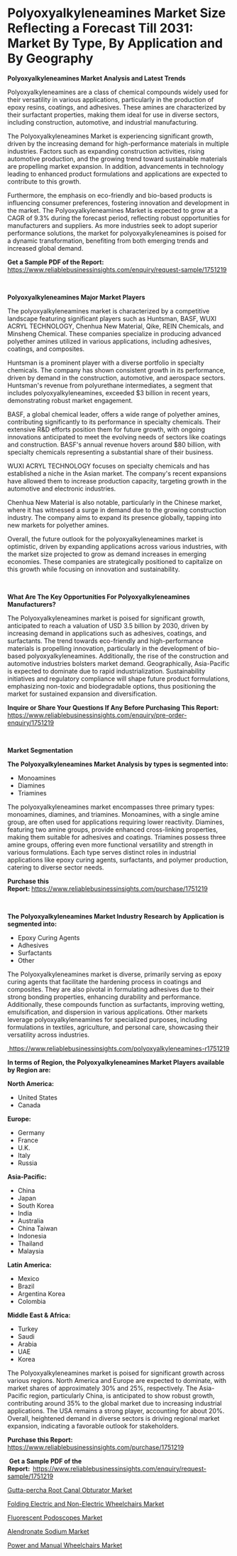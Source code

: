 <p><h1>Polyoxyalkyleneamines Market Size Reflecting a Forecast Till 2031: Market By Type, By Application and By Geography</h1></p><p><strong>Polyoxyalkyleneamines Market Analysis and Latest Trends</strong></p>
<p><p>Polyoxyalkyleneamines are a class of chemical compounds widely used for their versatility in various applications, particularly in the production of epoxy resins, coatings, and adhesives. These amines are characterized by their surfactant properties, making them ideal for use in diverse sectors, including construction, automotive, and industrial manufacturing.</p><p>The Polyoxyalkyleneamines Market is experiencing significant growth, driven by the increasing demand for high-performance materials in multiple industries. Factors such as expanding construction activities, rising automotive production, and the growing trend toward sustainable materials are propelling market expansion. In addition, advancements in technology leading to enhanced product formulations and applications are expected to contribute to this growth.</p><p>Furthermore, the emphasis on eco-friendly and bio-based products is influencing consumer preferences, fostering innovation and development in the market. The Polyoxyalkyleneamines Market is expected to grow at a CAGR of 9.3% during the forecast period, reflecting robust opportunities for manufacturers and suppliers. As more industries seek to adopt superior performance solutions, the market for polyoxyalkyleneamines is poised for a dynamic transformation, benefiting from both emerging trends and increased global demand.</p></p>
<p><strong>Get a Sample PDF of the Report:&nbsp;</strong> <a href="https://www.reliablebusinessinsights.com/enquiry/request-sample/1751219?utm_campaign=75&utm_medium=2&utm_source=Github&utm_content=ia&utm_term=09112024&utm_id=polyoxyalkyleneamines">https://www.reliablebusinessinsights.com/enquiry/request-sample/1751219</a></p>
<p>&nbsp;</p>
<p><strong>Polyoxyalkyleneamines Major Market Players</strong></p>
<p><p>The polyoxyalkyleneamines market is characterized by a competitive landscape featuring significant players such as Huntsman, BASF, WUXI ACRYL TECHNOLOGY, Chenhua New Material, Qike, REIN Chemicals, and Minsheng Chemical. These companies specialize in producing advanced polyether amines utilized in various applications, including adhesives, coatings, and composites.</p><p>Huntsman is a prominent player with a diverse portfolio in specialty chemicals. The company has shown consistent growth in its performance, driven by demand in the construction, automotive, and aerospace sectors. Huntsman's revenue from polyurethane intermediates, a segment that includes polyoxyalkyleneamines, exceeded $3 billion in recent years, demonstrating robust market engagement.</p><p>BASF, a global chemical leader, offers a wide range of polyether amines, contributing significantly to its performance in specialty chemicals. Their extensive R&D efforts position them for future growth, with ongoing innovations anticipated to meet the evolving needs of sectors like coatings and construction. BASF's annual revenue hovers around $80 billion, with specialty chemicals representing a substantial share of their business.</p><p>WUXI ACRYL TECHNOLOGY focuses on specialty chemicals and has established a niche in the Asian market. The company's recent expansions have allowed them to increase production capacity, targeting growth in the automotive and electronic industries. </p><p>Chenhua New Material is also notable, particularly in the Chinese market, where it has witnessed a surge in demand due to the growing construction industry. The company aims to expand its presence globally, tapping into new markets for polyether amines.</p><p>Overall, the future outlook for the polyoxyalkyleneamines market is optimistic, driven by expanding applications across various industries, with the market size projected to grow as demand increases in emerging economies. These companies are strategically positioned to capitalize on this growth while focusing on innovation and sustainability.</p></p>
<p>&nbsp;</p>
<p><strong>What Are The Key Opportunities For Polyoxyalkyleneamines Manufacturers?</strong></p>
<p><p>The Polyoxyalkyleneamines market is poised for significant growth, anticipated to reach a valuation of USD 3.5 billion by 2030, driven by increasing demand in applications such as adhesives, coatings, and surfactants. The trend towards eco-friendly and high-performance materials is propelling innovation, particularly in the development of bio-based polyoxyalkyleneamines. Additionally, the rise of the construction and automotive industries bolsters market demand. Geographically, Asia-Pacific is expected to dominate due to rapid industrialization. Sustainability initiatives and regulatory compliance will shape future product formulations, emphasizing non-toxic and biodegradable options, thus positioning the market for sustained expansion and diversification.</p></p>
<p><strong>Inquire or Share Your Questions If Any Before Purchasing This Report:</strong> <a href="https://www.reliablebusinessinsights.com/enquiry/pre-order-enquiry/1751219?utm_campaign=75&utm_medium=2&utm_source=Github&utm_content=ia&utm_term=09112024&utm_id=polyoxyalkyleneamines">https://www.reliablebusinessinsights.com/enquiry/pre-order-enquiry/1751219</a></p>
<p>&nbsp;</p>
<p><strong>Market Segmentation</strong></p>
<p><strong>The Polyoxyalkyleneamines Market Analysis by types is segmented into:</strong></p>
<p><ul><li>Monoamines</li><li>Diamines</li><li>Triamines</li></ul></p>
<p><p>The polyoxyalkyleneamines market encompasses three primary types: monoamines, diamines, and triamines. Monoamines, with a single amine group, are often used for applications requiring lower reactivity. Diamines, featuring two amine groups, provide enhanced cross-linking properties, making them suitable for adhesives and coatings. Triamines possess three amine groups, offering even more functional versatility and strength in various formulations. Each type serves distinct roles in industrial applications like epoxy curing agents, surfactants, and polymer production, catering to diverse sector needs.</p></p>
<p><strong>Purchase this Report:&nbsp;</strong><a href="https://www.reliablebusinessinsights.com/purchase/1751219?utm_campaign=75&utm_medium=2&utm_source=Github&utm_content=ia&utm_term=09112024&utm_id=polyoxyalkyleneamines">https://www.reliablebusinessinsights.com/purchase/1751219</a></p>
<p>&nbsp;</p>
<p><strong>The Polyoxyalkyleneamines Market Industry Research by Application is segmented into:</strong></p>
<p><ul><li>Epoxy Curing Agents</li><li>Adhesives</li><li>Surfactants</li><li>Other</li></ul></p>
<p><p>The Polyoxyalkyleneamines market is diverse, primarily serving as epoxy curing agents that facilitate the hardening process in coatings and composites. They are also pivotal in formulating adhesives due to their strong bonding properties, enhancing durability and performance. Additionally, these compounds function as surfactants, improving wetting, emulsification, and dispersion in various applications. Other markets leverage polyoxyalkyleneamines for specialized purposes, including formulations in textiles, agriculture, and personal care, showcasing their versatility across industries.</p></p>
<p><a href="https://www.reliablebusinessinsights.com/polyoxyalkyleneamines-r1751219?utm_campaign=75&utm_medium=2&utm_source=Github&utm_content=ia&utm_term=09112024&utm_id=polyoxyalkyleneamines">&nbsp;https://www.reliablebusinessinsights.com/polyoxyalkyleneamines-r1751219</a></p>
<p><strong>In terms of Region, the Polyoxyalkyleneamines Market Players available by Region are:</strong></p>
<p>
    <p> <strong> North America: </strong>
        <ul>
            <li>United States</li>
            <li>Canada</li>
        </ul>
        </p> 
    <p> <strong> Europe: </strong>
        <ul>
            <li>Germany</li>
            <li>France</li>
            <li>U.K.</li>
            <li>Italy</li>
            <li>Russia</li>
        </ul>
        </p> 
    <p> <strong> Asia-Pacific: </strong>
        <ul>
            <li>China</li>
            <li>Japan</li>
            <li>South Korea</li>
            <li>India</li>
            <li>Australia</li>
            <li>China Taiwan</li>
            <li>Indonesia</li>
            <li>Thailand</li>
            <li>Malaysia</li>
        </ul>
        </p> 
    <p> <strong> Latin America: </strong>
        <ul>
            <li>Mexico</li>
            <li>Brazil</li>
            <li>Argentina Korea</li>
            <li>Colombia</li>
        </ul>
        </p> 
    <p> <strong> Middle East & Africa: </strong>
        <ul>
            <li>Turkey</li>
            <li>Saudi</li>
            <li>Arabia</li>
            <li>UAE</li>
            <li>Korea</li>
        </ul>
    </p>
    </p>
<p><p>The Polyoxyalkyleneamines market is poised for significant growth across various regions. North America and Europe are expected to dominate, with market shares of approximately 30% and 25%, respectively. The Asia-Pacific region, particularly China, is anticipated to show robust growth, contributing around 35% to the global market due to increasing industrial applications. The USA remains a strong player, accounting for about 20%. Overall, heightened demand in diverse sectors is driving regional market expansion, indicating a favorable outlook for stakeholders.</p></p>
<p><strong>Purchase this Report: </strong><a href="https://www.reliablebusinessinsights.com/purchase/1751219?utm_campaign=75&utm_medium=2&utm_source=Github&utm_content=ia&utm_term=09112024&utm_id=polyoxyalkyleneamines">https://www.reliablebusinessinsights.com/purchase/1751219</a></p>
<p>&nbsp;<strong>Get a Sample PDF of the Report:&nbsp;&nbsp;</strong><a href="https://www.reliablebusinessinsights.com/enquiry/request-sample/1751219?utm_campaign=75&utm_medium=2&utm_source=Github&utm_content=ia&utm_term=09112024&utm_id=polyoxyalkyleneamines">https://www.reliablebusinessinsights.com/enquiry/request-sample/1751219</a></p>
<p><strong></strong></p>
<p><p><a href="https://issuu.com/reportprime-2/docs/gutta-percha-root-canal-obturator-m_88b008af47067d?utm_campaign=75&utm_medium=2&utm_source=Github&utm_content=ia&utm_term=09112024&utm_id=polyoxyalkyleneamines">Gutta-percha Root Canal Obturator Market</a></p><p><a href="https://www.linkedin.com/pulse/navigating-global-folding-electric-non-electric-wheelchairs-yfoac?utm_campaign=75&utm_medium=2&utm_source=Github&utm_content=ia&utm_term=09112024&utm_id=polyoxyalkyleneamines">Folding Electric and Non-Electric Wheelchairs Market</a></p><p><a href="https://issuu.com/reportprime-2/docs/fluorescent-podoscopes-market-size-_fef5b9f52bf473?utm_campaign=75&utm_medium=2&utm_source=Github&utm_content=ia&utm_term=09112024&utm_id=polyoxyalkyleneamines">Fluorescent Podoscopes Market</a></p><p><a href="https://github.com/florjvdva/Market-Research-Report-List-1/blob/main/alendronate-sodium-market.md?utm_campaign=75&utm_medium=2&utm_source=Github&utm_content=ia&utm_term=09112024&utm_id=polyoxyalkyleneamines">Alendronate Sodium Market</a></p><p><a href="https://www.linkedin.com/pulse/global-power-manual-wheelchairs-market-trends-innovations-forward-looking-63noc?utm_campaign=75&utm_medium=2&utm_source=Github&utm_content=ia&utm_term=09112024&utm_id=polyoxyalkyleneamines">Power and Manual Wheelchairs Market</a></p></p>
